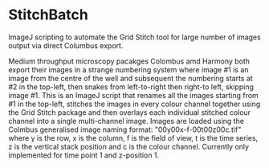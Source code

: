 # StitchBatch
ImageJ scripting to automate the Grid Stitch tool for large number of images output via direct Columbus export.

Medium throughput microscopy pacakges Colombus amd Harmony both export their images in a strange numbering system where image #1 is an image from the centre of the well
and subsequent the numbering starts at #2 in the top-left, then snakes from left-to-right then right-to left, skipping image #1.
This is an ImageJ script that renames all the images starting from #1 in the top-left, stitches the images in every colour channel together using the Grid Stitch package
and then overlays each individual stitched colour channel into a single multi-channel image.
Images are loaded using the Colmbus generalised image naming format: "00y00x-f-00t00z00c.tif"
where y is the row, x  is the column, f is the field of view, t is the time series, z is the vertical stack position and c is the colour channel. Currently only implemented for 
time point 1 and z-position 1.
